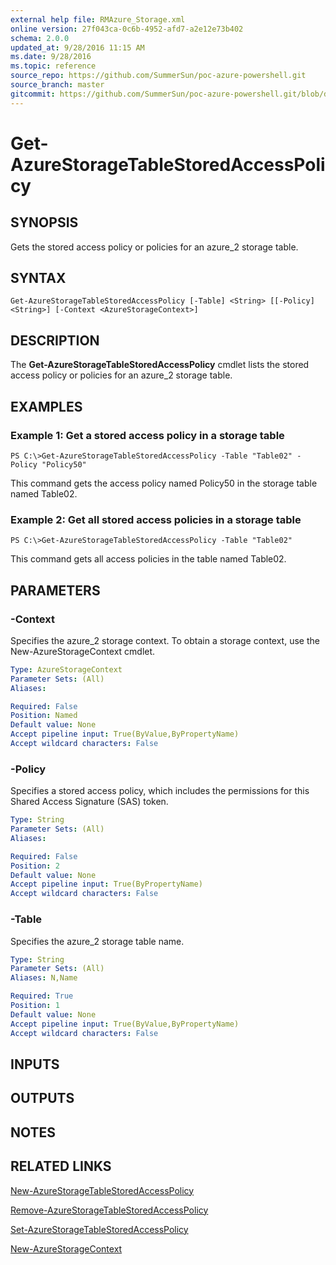 ```yaml
---
external help file: RMAzure_Storage.xml
online version: 27f043ca-0c6b-4952-afd7-a2e12e73b402
schema: 2.0.0
updated_at: 9/28/2016 11:15 AM
ms.date: 9/28/2016
ms.topic: reference
source_repo: https://github.com/SummerSun/poc-azure-powershell.git
source_branch: master
gitcommit: https://github.com/SummerSun/poc-azure-powershell.git/blob/d8e0dffd31e2c18c8974bff2988471f35271ce83/azureps-cmdlets-docs/Storage/v1.0/Get-AzureStorageTableStoredAccessPolicy.md
---
```


# Get-AzureStorageTableStoredAccessPolicy
## SYNOPSIS
Gets the stored access policy or policies for an azure_2 storage table.

## SYNTAX

```
Get-AzureStorageTableStoredAccessPolicy [-Table] <String> [[-Policy] <String>] [-Context <AzureStorageContext>]
```

## DESCRIPTION
The **Get-AzureStorageTableStoredAccessPolicy** cmdlet lists the stored access policy or policies for an azure_2 storage table.

## EXAMPLES

### Example 1: Get a stored access policy in a storage table
```
PS C:\>Get-AzureStorageTableStoredAccessPolicy -Table "Table02" -Policy "Policy50"
```

This command gets the access policy named Policy50 in the storage table named Table02.

### Example 2: Get all stored access policies in a storage table
```
PS C:\>Get-AzureStorageTableStoredAccessPolicy -Table "Table02"
```

This command gets all access policies in the table named Table02.

## PARAMETERS

### -Context
Specifies the azure_2 storage context.
To obtain a storage context, use the New-AzureStorageContext cmdlet.

```yaml
Type: AzureStorageContext
Parameter Sets: (All)
Aliases: 

Required: False
Position: Named
Default value: None
Accept pipeline input: True(ByValue,ByPropertyName)
Accept wildcard characters: False
```

### -Policy
Specifies a stored access policy, which includes the permissions for this Shared Access Signature (SAS) token.

```yaml
Type: String
Parameter Sets: (All)
Aliases: 

Required: False
Position: 2
Default value: None
Accept pipeline input: True(ByPropertyName)
Accept wildcard characters: False
```

### -Table
Specifies the azure_2 storage table name.

```yaml
Type: String
Parameter Sets: (All)
Aliases: N,Name

Required: True
Position: 1
Default value: None
Accept pipeline input: True(ByValue,ByPropertyName)
Accept wildcard characters: False
```

## INPUTS

## OUTPUTS

## NOTES

## RELATED LINKS

[New-AzureStorageTableStoredAccessPolicy](27f043ca-0c6b-4952-afd7-a2e12e73b402)

[Remove-AzureStorageTableStoredAccessPolicy](e9ed3edb-61eb-4547-8228-968601cfbee5)

[Set-AzureStorageTableStoredAccessPolicy](cd4016e4-c0aa-4963-beb7-144a5bd2d619)

[New-AzureStorageContext](671aeec8-b7f9-49c5-866f-da84f189ab5b)

